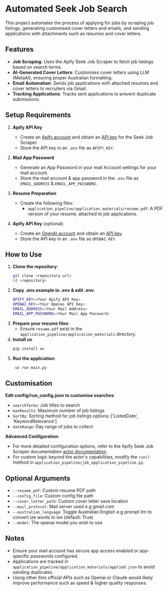 # Automated Seek Job Search

This project automates the process of applying for jobs by scraping job listings, generating customised cover letters and emails, and sending applications with attachments such as resumes and cover letters.

## Features

- **Job Scraping**: Uses the Apify Seek Job Scraper to fetch job listings based on search terms.
- **AI-Generated Cover Letters**: Customises cover letters using LLM (MetaAI), ensuring proper Australian formatting.
- **Email Automation**: Sends job applications with attached resumes and cover letters to recruiters via Gmail.
- **Tracking Applications**: Tracks sent applications to prevent duplicate submissions.

## Setup Requirements

1. **Apify API Key**  
   - Create an [Apify account](https://console.apify.com/) and obtain an [API key](https://console.apify.com/settings/integrations) for the Seek Job Scraper.
   - Store the API key in an `.env` file as `APIFY_KEY`.

2. **Mail App Password**  
   - Generate an App Password in your mail Account settings for your mail account.
   - Store the mail account & app password in the `.env` file as `EMAIL_ADDRESS` & `EMAIL_APP_PASSWORD`.

3. **Resume Preparation**  
   - Create the following files:
     - `application_pipeline/application_materials/resume.pdf`: A PDF version of your resume, attached to job applications.

4. **Apify API Key** (optional)
   - Create an [OpenAI account](https://platform.openai.com/) and obtain an [API key](https://platform.openai.com/settings/organization/api-keys).
   - Store the API key in an `.env` file as `OPENAI_KEY`.

## How to Use

1. **Clone the repository**:  
   ```bash
   git clone <repository-url>
   cd <repository>
   ```
2. **Copy .env.example to .env & edit .env**:
    ```bash
    APIFY_KEY=<Your Apify API Key>
    OPENAI_KEY=<Your Openai API Key>
    EMAIL_ADDRESS=<Your Mail Address>
    EMAIL_APP_PASSWORD=<Your Mail App Password>
    ```
4. **Prepare your resume files**:
    - Ensure `resume.pdf` exist in the `application_pipeline/application_materials` directory.
5. **Install uv**
    ```bash
    pip install uv
    ```
6. **Run the application**:
   ```bash
    uv run main.py
   ```

## Customisation
**Edit config/run_config.json to customise searches**:
 - `searchTerms`: Job titles to search
 - `maxResults`: Maximum number of job listings
 - `SortBy`: Sorting method for job listings options: ['ListedDate', 'KeywordRelevance']
 - `dateRange`: Day range of jobs to collect 

**Advanced Configuration**:
 - For more detailed configuration options, refer to the Apify Seek Job Scraper documentation [actor documentation](https://apify.com/websift/seek-job-scraper).
 - For custom logic beyond the actor's capabilities, modify the `run()` method in `application_pipeline/job_application_pipeline.py`.

## Optional Arguments
 - `--resume_pdf`: Custom resume PDF path
 - `--config_file`: Custom config file path
 - `--cover_letter_path`: Custom cover letter save location
 - `--mail_protocol`: Mail server used e.g gmail.com
 - `--australian_language`: Toggle Australian English e.g prompt llm to convert ize words to ise (default: True)
 - `--model`: The openai model you wish to use

## Notes
 - Ensure your mail account has secure app access enabled or app-specific passwords configured.
 - Applications are tracked in `application_pipeline/application_materials/applied.json` to avoid sending duplicates.
 - Using other llms official APIs such as Openai or Claude would likely improve performance such as speed & higher quality responses.